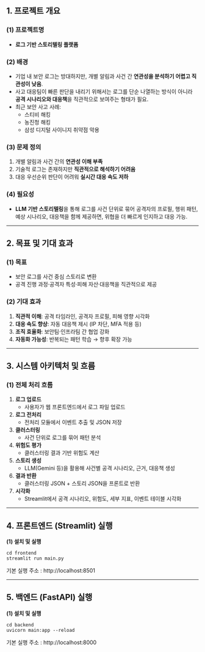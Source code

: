 ## 1. 프로젝트 개요

### (1) 프로젝트명
- **로그 기반 스토리텔링 플랫폼**

### (2) 배경
- 기업 내 보안 로그는 방대하지만, 개별 알림과 사건 간 **연관성을 분석하기 어렵고 직관성이 낮음**.
- 사고 대응팀이 빠른 판단을 내리기 위해서는 로그를 단순 나열하는 방식이 아니라 **공격 시나리오와 대응책**을 직관적으로 보여주는 형태가 필요.
- 최근 보안 사고 사례:
    - 스티비 해킹
    - 농진청 해킹
    - 삼성 디지털 사이니지 취약점 악용

### (3) 문제 정의
1. 개별 알림과 사건 간의 **연관성 이해 부족**
2. 기술적 로그는 존재하지만 **직관적으로 해석하기 어려움**
3. 대응 우선순위 판단이 어려워 **실시간 대응 속도 저하**

### (4) 필요성
- **LLM 기반 스토리텔링**을 통해 로그를 사건 단위로 묶어 공격자의 프로필, 행위 패턴, 예상 시나리오, 대응책을 함께 제공하면, 위협을 더 빠르게 인지하고 대응 가능.

---

## 2. 목표 및 기대 효과

### (1) 목표
- 보안 로그를 사건 중심 스토리로 변환
- 공격 진행 과정·공격자 특성·피해 자산·대응책을 직관적으로 제공

### (2) 기대 효과
1. **직관적 이해**: 공격 타임라인, 공격자 프로필, 피해 영향 시각화
2. **대응 속도 향상**: 자동 대응책 제시 (IP 차단, MFA 적용 등)
3. **조직 효율화**: 보안팀·인프라팀 간 협업 강화
4. **자동화 가능성**: 반복되는 패턴 학습 → 향후 확장 가능

---

## 3. 시스템 아키텍처 및 흐름

### (1) 전체 처리 흐름
1. **로그 업로드**
   - 사용자가 웹 프론트엔드에서 로그 파일 업로드
2. **로그 전처리**
   - 전처리 모듈에서 이벤트 추출 및 JSON 저장
3. **클러스터링**
   - 사건 단위로 로그를 묶어 패턴 분석
4. **위험도 평가**
   - 클러스터링 결과 기반 위험도 계산
5. **스토리 생성**
   - LLM(Gemini 등)을 활용해 사건별 공격 시나리오, 근거, 대응책 생성
6. **결과 반환**
   - 클러스터링 JSON + 스토리 JSON을 프론트로 반환
7. **시각화**
   - Streamlit에서 공격 시나리오, 위험도, 세부 지표, 이벤트 테이블 시각화

---

## 4. 프론트엔드 (Streamlit) 실행
**(1) 설치 및 실행**
```
cd frontend
streamlit run main.py
```
기본 실행 주소 : http://localhost:8501

---

## 5. 백엔드 (FastAPI) 실행
**(1) 설치 및 실행**
```
cd backend
uvicorn main:app --reload
```
기본 실행 주소 : http://localhost:8000
